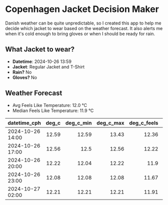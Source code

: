 
# Copenhagen Jacket Decision Maker

Danish weather can be quite unpredictable, so I created this app to help me decide which jacket to wear based on the weather forecast. 
It also alerts me when it's cold enough to bring gloves or when I should be ready for rain.

## What Jacket to wear?

- **Datetime**: 2024-10-26 13:59
- **Jacket**: Regular Jacket and T-Shirt
- **Rain?** No
- **Gloves?** No

## Weather Forecast
- Avg Feels Like Temperature: 12.0 °C
- Median Feels Like Temperature: 11.9 °C

| datetime_cph     |   deg_c |   deg_c_min |   deg_c_max |   deg_c_feels | weather   | wind   | rain   |
|:-----------------|--------:|------------:|------------:|--------------:|:----------|:-------|:-------|
| 2024-10-26 14:00 |   12.59 |       12.59 |       13.43 |         12.36 | Clouds    | Low    | None   |
| 2024-10-26 17:00 |   12.56 |       12.5  |       12.56 |         12.22 | Clouds    | Low    | None   |
| 2024-10-26 20:00 |   12.22 |       12.04 |       12.22 |         11.9  | Clouds    | Low    | None   |
| 2024-10-26 23:00 |   12.08 |       12.08 |       12.08 |         11.67 | Clouds    | Low    | None   |
| 2024-10-27 02:00 |   12.21 |       12.21 |       12.21 |         11.91 | Clouds    | Low    | None   |
        